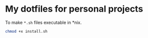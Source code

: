 # My dotfiles for personal projects

To make `*.sh` files executable in *nix.
```sh
chmod +x install.sh
```